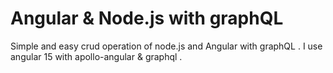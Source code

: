 <h1>Angular & Node.js with graphQL </h1>
<p>
Simple and easy crud operation of node.js and Angular with graphQL .
I use angular 15 with apollo-angular & graphql . 
</p>




